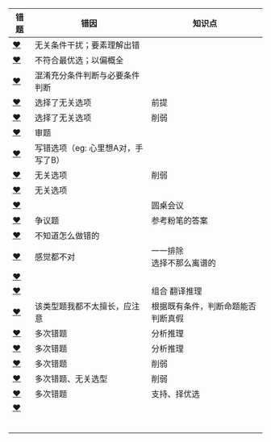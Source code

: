 







| 错题                                                         | 错因                               | 知识点                             |
| ------------------------------------------------------------ | ---------------------------------- | ---------------------------------- |
| [❤](http://v.huatu.com/tiku/searchquestion?keyword=某大型律师事务所&isRecommend=0&isHistory=0) | 无关条件干扰；要素理解出错         |                                    |
| [❤](http://v.huatu.com/tiku/searchquestion?keyword=在智利环境恶劣的北部&isRecommend=0&isHistory=0) | 不符合最优选；以偏概全             |                                    |
| [❤](http://v.huatu.com/tiku/searchquestion?keyword=老王在A市有两套住房&isRecommend=0&isHistory=0) | 混淆充分条件判断与必要条件判断     |                                    |
| [❤](http://v.huatu.com/tiku/searchquestion?keyword=全球经济正缓慢复苏&isRecommend=0&isHistory=0) | 选择了无关选项                     | 前提                               |
| [❤](http://v.huatu.com/tiku/searchquestion?keyword=有经济学者不赞成政府&isRecommend=0&isHistory=0) | 选择了无关选项                     | 削弱                               |
| [❤](http://v.huatu.com/tiku/searchquestion?keyword=老王对老李说&isRecommend=0&isHistory=0) | 审题                               |                                    |
| [❤](http://v.huatu.com/tiku/searchquestion?keyword=万夫一力，天下无敌&isRecommend=0&isHistory=0) | 写错选项（eg: 心里想A对，手写了B） |                                    |
| [❤](http://v.huatu.com/tiku/searchquestion?keyword=一个动物保护组织正在设法改变人们对乌鸦的偏见&isRecommend=0&isHistory=0) | 无关选项                           | 削弱                               |
| [❤](http://v.huatu.com/tiku/searchquestion?keyword=听莫扎特作品后智商表现出的短暂提高没有持续到实验结束&isRecommend=0&isHistory=0) | 无关选项                           |                                    |
| [❤](http://v.huatu.com/tiku/searchquestion?keyword=环保局的局长和副局长&isRecommend=0&isHistory=0) |                                    | 圆桌会议                           |
| [❤](http://v.huatu.com/tiku/searchquestion?keyword=白垩纪末期的岩层大部分是熔岩冷却形成的火成岩&isRecommend=0&isHistory=0) | 争议题                             | 参考粉笔的答案                     |
| [❤](http://v.huatu.com/tiku/searchquestion?keyword=氧自由基有增强白细胞对细菌的吞噬和抑制细菌增殖的功能&isRecommend=0&isHistory=0) | 不知道怎么做错的                   |                                    |
| [❤](http://v.huatu.com/tiku/searchquestion?keyword=免疫系统先天缺陷病人，即使正常饮食患病概率也很高&isRecommend=0&isHistory=0) | 感觉都不对                         | 一一排除<br />选择不那么离谱的     |
| [❤](http://v.huatu.com/tiku/searchquestion?keyword=有些博士不是女性&isRecommend=0&isHistory=0) |                                    |                                    |
| [❤](http://v.huatu.com/tiku/searchquestion?keyword=如果三人都不徒步&isRecommend=0&isHistory=0) |                                    | 组合 翻译推理                      |
| [❤](http://v.huatu.com/tiku/searchquestion?keyword=品学兼优的学生不都读研究生&isRecommend=0&isHistory=0) | 该类型题我都不太擅长，应注意       | 根据既有条件，判断命题能否判断真假 |
| [❤](http://v.huatu.com/tiku/searchquestion?keyword=进行了摘草莓趣味比赛&isRecommend=0&isHistory=0) | 多次错题                           | 分析推理                           |
| [❤](http://v.huatu.com/tiku/searchquestion?keyword=乙和丁中只有一人会插花&isRecommend=0&isHistory=0) | 多次错题                           | 分析推理                           |
| [❤](http://v.huatu.com/tiku/searchquestion?keyword=创造力和精神疾病是密不可分的&isRecommend=0&isHistory=0) | 多次错题                           | 削弱                               |
| [❤](http://v.huatu.com/tiku/searchquestion?keyword=寿命长、体型庞大的象罹患癌症的概率很低&isRecommend=0&isHistory=0) | 多次错题、无关选型                 | 削弱                               |
| [❤](http://v.huatu.com/tiku/searchquestion?keyword=窄头双髻鲨鱼的血液中含有大量非自身合成的某种营养物质&isRecommend=0&isHistory=0) | 多次错题                           | 支持、择优选                       |
| [❤](http://v.huatu.com/tiku/searchquestion?keyword=甘肃是世界最早产生彩陶的区域之一&isRecommend=0&isHistory=0) |                                    |                                    |
|                                                              |                                    |                                    |
|                                                              |                                    |                                    |
|                                                              |                                    |                                    |
|                                                              |                                    |                                    |
|                                                              |                                    |                                    |
|                                                              |                                    |                                    |

